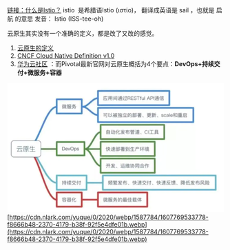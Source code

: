 [链接：什么是Istio？](https://www.tetrate.io/blog/how-istio-got-its-name/)
istio  是希腊语Istio (ιστίο)， 翻译成英语是 sail ，也就是 启航 的意思
发音： Istio (ISS-tee-oh)

云原生其实没有一个准确的定义，都是改了又改的感觉。

1. [云原生的定义](https://jimmysong.io/kubernetes-handbook/cloud-native/cloud-native-definition.html)
2. [CNCF Cloud Native Definition v1.0](https://github.com/cncf/toc/blob/master/DEFINITION.md)
3. [华为云社区](https://juejin.cn/post/6844904197859590151) ：而Pivotal最新官网对云原生概括为4个要点：**DevOps+持续交付+微服务+容器**

![image.png](_assets/云原生小记/1616946525945-83a765b3-2425-4f32-b1ba-ca8678a7bf20.png)
[https://cdn.nlark.com/yuque/0/2020/webp/1587784/1607769533778-f8666b48-2370-4179-b38f-92f5e4dfe01b.webp](https://cdn.nlark.com/yuque/0/2020/webp/1587784/1607769533778-f8666b48-2370-4179-b38f-92f5e4dfe01b.webp)
